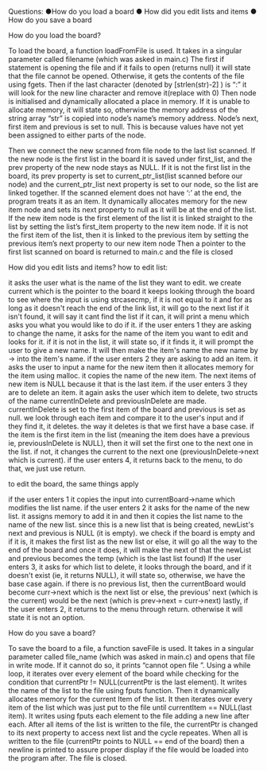 Questions:
●How do you load a board 
● How did you edit lists and items 
● How do you save a board 

How do you load the board?

To load the board, a function loadFromFile is used. It takes in a singular parameter called filename (which was asked in main.c)
The first if statement is opening the file and if it fails to open (returns null) it will state that the file cannot be opened.
Otherwise, it gets the contents of the file using fgets. Then if the last character (denoted by [strlen(str)-2] ) is “:”  it will look for the new line character and remove it(replace with 0)
Then node is initialised and dynamically allocated a place in memory. If it is unable to allocate memory, it will state so, otherwise the memory address of the string array “str” is copied into node’s name’s memory address. Node’s next, first item and previous is set to null. 
    This is because values have not yet been assigned to either parts of the node.
 


Then we connect the new scanned from file node to the last list scanned. If the new node is the first list in the board it is saved under first_list, and the prev property of the new node stays as NULL. If it is not the first list in the board, its prev property is set to current_ptr_list(list scanned before our node) and the current_ptr_list next property is set to our node, so the list are linked together.
If the scanned element does not have ‘:’ at the end, the program treats it as an item. It dynamically allocates memory for the new item node and sets its next property to null as it will be at the end of the list. 
If the new item node is the first element of the list it is linked straight to the list by setting the list’s first_item property to the new item node. If it is not the first item of the list, then it is linked to the previous item by setting the previous item’s next property to our new item node
Then a pointer to the first list scanned on board is returned to main.c and the file is closed


How did you edit lists and items?
how to edit list:

it asks the user what is the name of the list they want to edit.
we create current which is the pointer to the board
it keeps looking through the board to see where the input is using strcasecmp, if it is not equal to it and for as long as it doesn't reach the end of the link list, it will go to the next list
if it isn't found, it will say it cant find the list
if it can, it will print a menu which asks you what you would like to do if it. 
if the user enters 1 they are asking to change the name, it asks for the name of the item you want to edit and looks for it. if it is not in the list, it will state so, if it finds it, it will prompt the user to give a new name. 
    It will then make the item's name the new name by -> into the item's name.
if the user enters 2 they are asking to add an item. it asks the user to input a name for the new item then it allocates memory for the item using malloc. it copies the name of the new item. 
    The next items of new item is NULL because it that is the last item.
if the user enters 3 they are to delete an item. it again asks the user which item to delete, two structs of the name currentInDelete and previousInDelete are made. currentInDelete is set to the first item of the board and previous is set as null. we look through each item and compare it to the user's input and if they find it, it deletes. the way it deletes is that we first have a base case. if the item is the first item in the list (meaning the item does have a previous ie, previousInDelete is NULL), 
  then it will set the first one to the next one in the list. if not, it changes the current to the next one (previousInDelete->next which is current).
if the user enters 4, it returns back to the menu, to do that, we just use return.


to edit the board, the same things apply

if the user enters 1 it copies the input into currentBoard->name which modifies the list name.
if the user enters 2 it asks for the name of the new list. it assigns memory to add it in and then it copies the list name to the name of the new list. since this is a new list that is being created, newList's next and previous is NULL (it is empty). we check if the board is empty and if it is, it makes the first list as the new list or else,
    it will go all the way to the end of the board and once it does, it will make the next of that the newList and previous becomes the temp (which is the last list found)
If the user enters 3, it asks for which list to delete, it looks through the board, and if it doesn't exist (ie, it returns NULL), it will state so, otherwise, we have the base case again. if there is no previous list, 
    then the currentBoard would become curr->next which is the next list or else, the previous' next (which is the current) would be the next (which is prev->next = curr->next)
lastly, if the user enters 2, it returns to the menu through return.
otherwise it will state it is not an option.



How do you save a board?

To save the board to a file, a function saveFile is used.
    It takes in a singular parameter called file_name (which was asked in main.c) and opens that file in write mode. If it cannot do so, it prints “cannot open file <file name>”. 
Using a while loop, it iterates over every element of the board while checking for the condition that currentPtr != NULL(currentPtr is the last element). 
    It writes the name of the list to the file using fputs function. 
Then it dynamically allocates memory for the current Item of the list. It then iterates over every item of the list which was just put to the file until currentItem == NULL(last item). 
    It writes using fputs each element to the file adding a new line after each.
After all items of the list is written to the file, the currentPtr is changed to its next property to access next list and the cycle repeates.
When all is written to the file (currentPtr points to NULL == end of the board) then a newline is printed to assure proper display if the file would be loaded into the program after. The file is closed.

